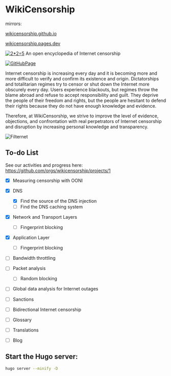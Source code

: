 # WikiCensorship

mirrors:

[wikicensorship.github.io](https://wikicensorship.github.io/)

[wikicensorship.pages.dev](https://wikicensorship.pages.dev/)

[![2*2=5](https://github.com/wikicensorship/wikicensorship.github.io/raw/main/static/android-chrome-192x192.png)](https://wikicensorship.github.io/)
An open encyclopedia of Internet censorship 

[![GitHubPage](https://github.com/wikicensorship/wikicensorship.github.io/actions/workflows/gh-pages.yml/badge.svg)](https://github.com/wikicensorship/wikicensorship.github.io/actions/workflows/gh-pages.yml)

Internet censorship is increasing every day and it is becoming more and more difficult to verify and confirm its existence and origin. 
Dictatorships and totalitarian regimes try to censor or shut down the Internet more obscurely every day.
Users experience blackouts, but regimes throw the blame abroad and refuse to accept responsibility and guilt.
They deprive the people of their freedom and rights, but the people are hesitant to defend their rights because they do not have enough knowledge and evidence.

Therefore, at WikiCensorship, we strive to improve the level of evidence, objections, and confrontation with real perpetrators of Internet censorship and disruption by increasing personal knowledge and transparency.


![Filternet](https://github.com/wikicensorship/wikicensorship.github.io/raw/main/static/images/filternet.png)

## To-do List

See our activities and progress here: https://github.com/orgs/wikicensorship/projects/1

- [x] Measuring censorship with OONI
- [x] DNS
  - [x] Find the source of the DNS injection
  - [ ] Find the DNS caching system
- [x] Network and Transport Layers
  - [ ] Fingerprint blocking
- [x] Application Layer
  - [ ] Fingerprint blocking
- [ ] Bandwidth throttling 
- [ ] Packet analysis
  - [ ] Random blocking
- [ ] Global data analysis for Internet outages
- [ ] Sanctions
- [ ] Bidirectional Internet censorship
- [ ] Glossary
- [ ] Translations
- [ ] Blog


## Start the Hugo server:

```bash
hugo server --minify -D
```
